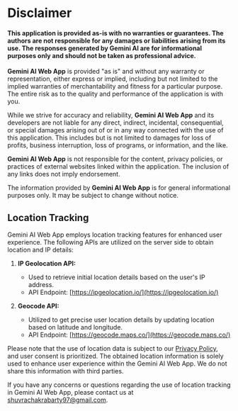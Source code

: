 # Disclaimer

#### This application is provided as-is with no warranties or guarantees. The authors are not responsible for any damages or liabilities arising from its use. The responses generated by Gemini AI are for informational purposes only and should not be taken as professional advice.

**Gemini AI Web App** is provided "as is" and without any warranty or representation, either express or implied, including but not limited to the implied warranties of merchantability and fitness for a particular purpose. The entire risk as to the quality and performance of the application is with you.

While we strive for accuracy and reliability, **Gemini AI Web App** and its developers are not liable for any direct, indirect, incidental, consequential, or special damages arising out of or in any way connected with the use of this application. This includes but is not limited to damages for loss of profits, business interruption, loss of programs, or information, and the like.

**Gemini AI Web App** is not responsible for the content, privacy policies, or practices of external websites linked within the application. The inclusion of any links does not imply endorsement.

The information provided by **Gemini AI Web App** is for general informational purposes only. It may be subject to change without notice.

## Location Tracking

Gemini AI Web App employs location tracking features for enhanced user experience. The following APIs are utilized on the server side to obtain location and IP details:

1. **IP Geolocation API:**

   - Used to retrieve initial location details based on the user's IP address.
   - API Endpoint: [https://ipgeolocation.io/](https://ipgeolocation.io/)

2. **Geocode API:**
   - Utilized to get precise user location details by updating location based on latitude and longitude.
   - API Endpoint: [https://geocode.maps.co/](https://geocode.maps.co/)

Please note that the use of location data is subject to our [Privacy Policy](https://github.com/StellarStack/Stellar-Ai-Chat-MERN-Template/blob/main/PRIVACY-POLICY.md), and user consent is prioritized. The obtained location information is solely used to enhance user experience within the Gemini AI Web App. We do not share this information with third parties.

If you have any concerns or questions regarding the use of location tracking in Gemini AI Web App, please contact us at [shuvrachakrabarty97@gmail.com](shuvrachakrabarty97@gmail.com).
